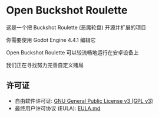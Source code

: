 # Open Buckshot Roulette
这是一个把 Buckshot Roulette (恶魔轮盘) 开源并扩展的项目  

你需要使用 Godot Engine 4.4.1 编辑它  

Open Buckshot Roulette 可以较流畅地运行在安卓设备上  

我们正在寻找努力完善自定义赌局

## 许可证
- 自由软件许可证: [GNU General Public License v3 (GPL v3)](LICENSE)
- 最终用户许可协议 (EULA): [EULA.md](EULA.md)